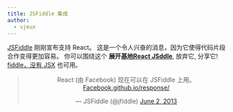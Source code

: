 ```yaml
---
title: JSFiddle 集成
author:
  - vjeux
---
```


[JSFiddle](https://jsfiddle.net) 刚刚宣布支持 React。 这是一个令人兴奋的消息，因为它使得代码片段合作变得更加容易。 你可以围绕这个 **展开[基地React JSddle](http://jsfiddle.net/vjeux/kb3gN/)**, 放弃它, 分享它! [fiddle，没有 JSX](http://jsfiddle.net/vjeux/VkebS/) 也可用。

<blockquote class="twitter-tweet" align="center"><p>React (由 Facebook) 现在可以在 JSFiddle 上用。 <a href="http://t.co/wNQf9JPv5u" title="http://facebook.github.io/react/">Facebook.github.io/response/</a></p>&mdash; JSFiddle (@jfiddle) <a href="https://twitter.com/jsfiddle/status/341114115781177344">June 2, 2013</a></blockquote>
